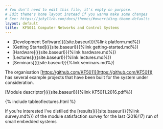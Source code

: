 ```yaml
---
# You don't need to edit this file, it's empty on purpose.
# Edit theme's home layout instead if you wanna make some changes
# See: https://jekyllrb.com/docs/themes/#overriding-theme-defaults
layout: default
title:  KF5011 Computer Networks and Control Systems
---
```



 * [Development Software]({{site.baseurl}}{%link platform.md%})
 * [Getting Started]({{site.baseurl}}{%link getting-started.md%})
 * [Hardware]({{site.baseurl}}{%link hardware.md%})
 * [Lectures]({{site.baseurl}}{%link lectures.md%})
 * [Seminars]({{site.baseurl}}{%link seminars.md%})

The organisation [https://github.com/KF5011](https://github.com/KF5011) has several example projects that have been built for the system under consideration.

[Module descriptor]({{site.baseurl}}{%link KF5011.2016.pdf%})

{% include tableoflectures.html %}

If you're interested I've distilled the [results]({{site.baseurl}}{%link survey.md%}) of the module satisfaction survey for the last (2016/17) run of small embedded systems  
